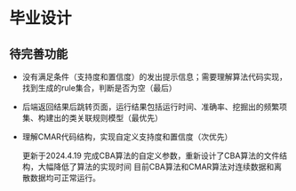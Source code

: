 # 毕业设计
## 待完善功能
- 没有满足条件（支持度和置信度）的发出提示信息；需要理解算法代码实现，找到生成的rule集合，判断是否为空（最后）

- 后端返回结果后跳转页面，运行结果包括运行时间、准确率、挖掘出的频繁项集、构建出的类关联规则模型（最优先）

- 理解CMAR代码结构，实现自定义支持度和置信度（次优先）

  更新于2024.4.19
  完成CBA算法的自定义参数，重新设计了CBA算法的文件结构，大幅降低了算法的实现时间
  目前CBA算法和CMAR算法对连续数据和离散数据均可正常运行。
